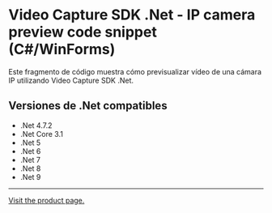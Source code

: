 ﻿# Video Capture SDK .Net - IP camera preview code snippet (C#/WinForms)

Este fragmento de código muestra cómo previsualizar vídeo de una cámara IP utilizando Video Capture SDK .Net.

## Versiones de .Net compatibles

* .Net 4.7.2
* .Net Core 3.1
* .Net 5
* .Net 6
* .Net 7
* .Net 8
* .Net 9

---

[Visit the product page.](https://www.visioforge.com/video-capture-sdk-net)
